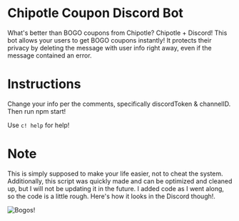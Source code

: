 # Chipotle Coupon Discord Bot

What's better than BOGO coupons from Chipotle? Chipotle + Discord! This bot allows your users to get BOGO coupons instantly! It protects their privacy by deleting the message with user info right away, even if the message contained an error.

# Instructions

Change your info per the comments, specifically discordToken & channelID. Then run npm start!

Use `c! help` for help!

# Note

This is simply supposed to make your life easier, not to cheat the system. Additionally, this script was quickly made and can be optimized and cleaned up, but I will not be updating it in the future. I added code as I went along, so the code is a little rough. Here's how it looks in the Discord though!.

![Bogos!](https://user-images.githubusercontent.com/5174173/28386266-ac43ce42-6c90-11e7-9e3a-5dd6474428f1.png)

